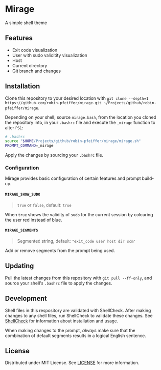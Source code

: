 # Mirage

A simple shell theme

## Features

- Exit code visualization
- User with sudo validitity visualization
- Host
- Current directory
- Git branch and changes

## Installation

Clone this repository to your desired location with `git clone --depth=1 https://github.com/robin-pfeiffer/mirage.git ~/Projects/github/robin-pfeiffer/mirage`.

Depending on your shell, source `mirage.bash`, from the location you cloned the repository into, in your `.bashrc` file and execute the `_mirage` function to alter `PS1`:

```sh
# .bashrc
source "$HOME/Projects/github/robin-pfeiffer/mirage/mirage.sh"
PROMPT_COMMAND=_mirage
```

Apply the changes by sourcing your `.bashrc` file.

### Configuration

Mirage provides basic configuration of certain features and prompt build-up.

#### `MIRAGE_SHOW_SUDO`

> `true` or `false`, default: `true`

When `true` shows the validity of `sudo` for the current session by colouring the user red instead of blue.

#### `MIRAGE_SEGMENTS`

> Segmented string, default: `"exit_code user host dir scm"`

Add or remove segments from the prompt being used.

## Updating

Pull the latest changes from this repository with `git pull --ff-only`, and source your shell's `.bashrc` file to apply the changes.

## Development

Shell files in this respository are validated with ShellCheck. After making changes to any shell files, run ShellCheck to validate these changes. See [ShellCheck](https://github.com/koalaman/shellcheck/blob/master/README.md) for information about installation and usage.

When making changes to the prompt, _always_ make sure that the combination of default segments results in a logical English sentence.

## License

Distributed under MIT License. See [LICENSE](./LICENSE) for more information.
